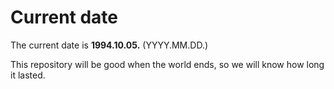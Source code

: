 # Current date

The current date is **1994.10.05.** (YYYY.MM.DD.)

This repository will be good when the world ends, so we will know how long it lasted.